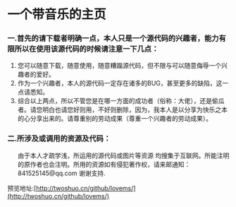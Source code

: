 # 一个带音乐的主页
### 一.首先的请下载者明确一点，本人只是一个源代码的兴趣者，能力有限所以在使用该源代码的时候请注意一下几点：
<ol>
<li>您可以随意下载，随意使用，随意糟蹋源代码，但不限与可以随意侮辱一个兴趣者的爱好。</li>
<li>作为一个兴趣者，本人的源代码一定存在诸多的BUG，甚至更多的缺陷，这一点请悉知。</li>
<li>综合以上两点，所以不管您是在哪一方面的成功者（俗称：大佬），还是偷瓜者。请您明白也请您好则用，不好则删除，因为，我本人是以分享为快乐之本的心分享出来的。请尊重别的劳动成果（尊重一个兴趣者的劳动成果）。</li>
</ol>
  
### 二.所涉及或调用的资源及代码：
  <ol>由于本人才疏学浅，所运用的源代码或图片等资源 均搜集于互联网。所能注明的原作者也会注明。所用的资源如有侵犯著作权，请来邮通知：841525145@qq.com 
  谢谢支持.</ol>

  预览地址:[http://twoshuo.cn/github/lovems/](http://twoshuo.cn/github/lovems/)
